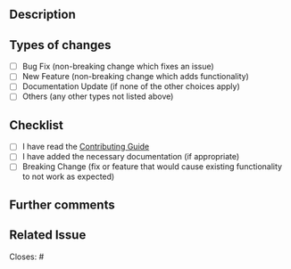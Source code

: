 ## Description

<!-- A clear and concise description of what the pull request does. Include any relevant motivation and background. -->

## Types of changes

<!-- What types of changes does your code introduce to AstroPaper? Put an `x` in the boxes that apply -->

- [ ] Bug Fix (non-breaking change which fixes an issue)
- [ ] New Feature (non-breaking change which adds functionality)
- [ ] Documentation Update (if none of the other choices apply)
- [ ] Others (any other types not listed above)

## Checklist

<!-- Please follow this checklist and put an x in each of the boxes, like this: [x]. You can also fill these out after creating the PR. This is simply a reminder of what we are going to look for before merging your code. -->

- [ ] I have read the [Contributing Guide](https://github.com/satnaing/astro-paper/blob/main/.github/CONTRIBUTING.md)
- [ ] I have added the necessary documentation (if appropriate)
- [ ] Breaking Change (fix or feature that would cause existing functionality to not work as expected)

## Further comments

<!-- If this is a relatively large or complex change, kick off the discussion by explaining why you chose the solution you did and what alternatives you considered, etc... -->

## Related Issue

<!-- If this PR is related to an existing issue, link to it here. -->

Closes: #<!-- Issue number, if applicable -->

